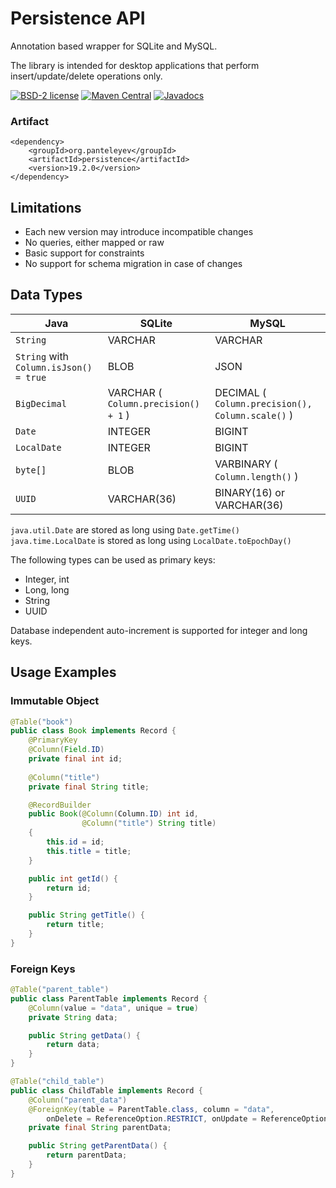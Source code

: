 # Persistence API

Annotation based wrapper for SQLite and MySQL.

The library is intended for desktop applications that perform insert/update/delete operations only. 

[![BSD-2 license](https://img.shields.io/badge/License-BSD--2-informational.svg)](LICENSE)
[![Maven Central](https://maven-badges.herokuapp.com/maven-central/org.panteleyev/persistence/badge.svg)](https://maven-badges.herokuapp.com/maven-central/org.panteleyev/persistence/)
[![Javadocs](http://www.javadoc.io/badge/org.panteleyev/persistence.svg)](http://www.javadoc.io/doc/org.panteleyev/persistence)

### Artifact

```
<dependency>
    <groupId>org.panteleyev</groupId>
    <artifactId>persistence</artifactId>
    <version>19.2.0</version>
</dependency>
```

## Limitations

* Each new version may introduce incompatible changes
* No queries, either mapped or raw
* Basic support for constraints
* No support for schema migration in case of changes

## Data Types

Java | SQLite | MySQL
-----|--------|------
```String```|VARCHAR|VARCHAR
```String``` with ```Column.isJson() = true```|BLOB|JSON
```BigDecimal```|VARCHAR ( ```Column.precision() + 1``` )|DECIMAL ( ```Column.precision(), Column.scale()``` )
```Date```|INTEGER|BIGINT
```LocalDate```|INTEGER|BIGINT
```byte[]```|BLOB|VARBINARY ( ```Column.length()``` )
```UUID```|VARCHAR(36)|BINARY(16) or VARCHAR(36)

```java.util.Date``` are stored as long using ```Date.getTime()```
```java.time.LocalDate``` is stored as long using ```LocalDate.toEpochDay()```

The following types can be used as primary keys:
* Integer, int
* Long, long
* String
* UUID

Database independent auto-increment is supported for integer and long keys.

## Usage Examples

### Immutable Object

```java
@Table("book")
public class Book implements Record {
    @PrimaryKey
    @Column(Field.ID)
    private final int id;
    
    @Column("title")
    private final String title;

    @RecordBuilder
    public Book(@Column(Column.ID) int id, 
                @Column("title") String title) 
    {
        this.id = id;
        this.title = title;
    }

    public int getId() {
        return id;
    }

    public String getTitle() {
        return title;
    }
}
```

### Foreign Keys

```java
@Table("parent_table")
public class ParentTable implements Record {
    @Column(value = "data", unique = true)
    private String data;

    public String getData() {
        return data;
    }
}

@Table("child_table")
public class ChildTable implements Record {
    @Column("parent_data")
    @ForeignKey(table = ParentTable.class, column = "data",
        onDelete = ReferenceOption.RESTRICT, onUpdate = ReferenceOption.CASCADE)
    private final String parentData;

    public String getParentData() {
        return parentData;
    }
}
```
